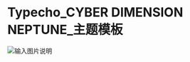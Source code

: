 # Typecho_CYBER DIMENSION NEPTUNE_主题模板
![输入图片说明](https://gitee.com/uploads/images/2018/0226/100606_f7a53e8c_1258290.jpeg "db771519474741.jpg")